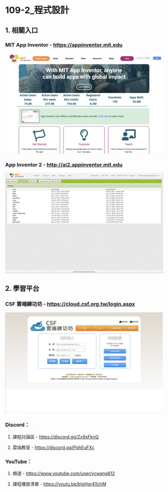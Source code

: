 # 109-2_程式設計

## 1. 相關入口

### MIT App Inventor - https://appinventor.mit.edu

![](https://github.com/ycwang812/VNU/blob/master/109-2_程式設計/images/MIT%20App%20Inventor.png)

### App Inventor 2 - http://ai2.appinventor.mit.edu

![](https://github.com/ycwang812/VNU/blob/master/109-2_程式設計/images/App%20Inventor%202.png)

## 2. 學習平台

### CSF 雲端練功坊 - https://cloud.csf.org.tw/login.aspx

![](https://github.com/ycwang812/VNU/blob/master/109-2_程式設計/images/CSF雲端練功坊.png)

### Discord：

1. 課程討論區 - https://discord.gg/Zx9sFknQ

2. 雲端教室 - https://discord.gg/PqhEuFXc

### YouTube：

1. 頻道 - https://www.youtube.com/user/ycwang812

2. 課程播放清單 - https://youtu.be/blgHgr41UnM
